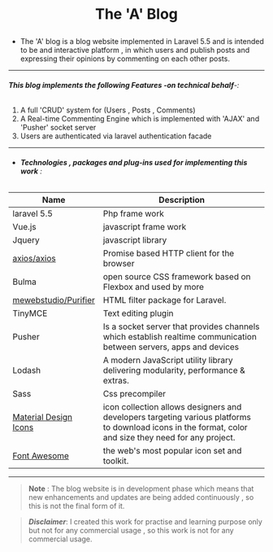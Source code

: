 <!-- heading -->
# <p align="center">The 'A' Blog</p>

* The 'A' blog is a blog website implemented in Laravel 5.5 and is intended to be and interactive platform , in which users and publish posts and expressing their opinions by commenting on each other posts.
____
###### __This blog implements the following Features -on technical behalf__-:
1. A full 'CRUD' system for (Users , Posts , Comments)
2. A Real-time Commenting Engine which is implemented with 'AJAX' and 'Pusher' socket server   
3. Users are authenticated via laravel authentication facade
----
* ###### **Technologies , packages and plug-ins used for implementing this work** :

| Name               |   Description                      |
| ------------------ | ---------------------------------- |
| laravel 5.5        | Php frame work                     |
| Vue.js             | javascript frame work               |
| Jquery             | javascript library                 |
| <a href="https://github.com/axios/axios">axios/axios</a>              | Promise based HTTP client for the browser  |
| Bulma              | open source CSS framework based on Flexbox and used by more |
| <a href="https://github.com/mewebstudio/Purifier"> mewebstudio/Purifier </a> | HTML filter package for Laravel.|
| TinyMCE  | Text editing plugin |
| Pusher  | Is a socket server that provides channels which establish realtime communication between servers, apps and devices|
| Lodash  | A modern JavaScript utility library delivering modularity, performance & extras.  |
| Sass  | Css precompiler  |
| <a href="https://cdn.materialdesignicons.com/3.0.39/">Material Design Icons</a>   |  icon collection allows designers and developers targeting various platforms to download icons in the format, color and size they need for any project.   |
|  <a href="https://fontawesome.com/">Font Awesome</a> | the web's most popular icon set and toolkit.  |

------
>**Note** :
>The blog website is in development phase which means that new enhancements and updates are being added continuously , so this is not the final form of it.

>***Disclaimer***:
I created this work for practise and learning purpose only but not for any commercial usage , so this work is not for any commercial usage.

